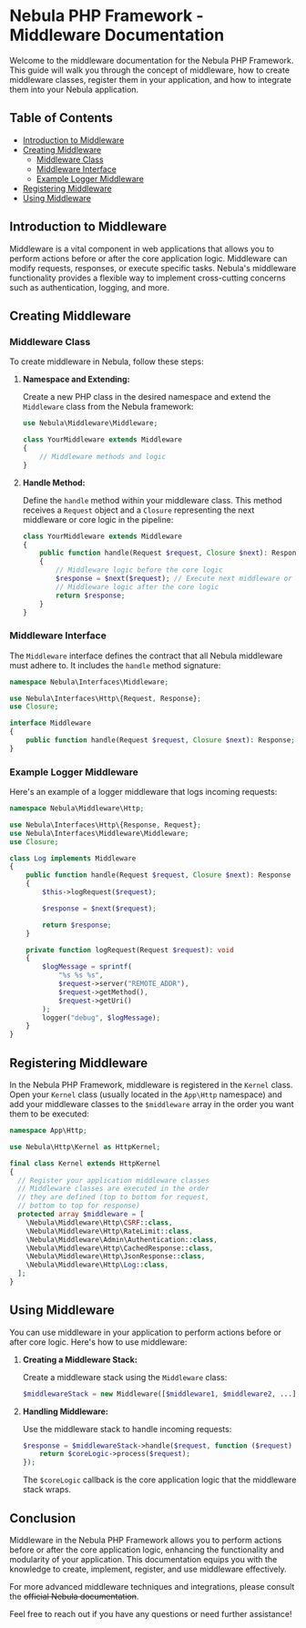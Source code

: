 # Nebula PHP Framework - Middleware Documentation

Welcome to the middleware documentation for the Nebula PHP Framework. This guide will walk you through the concept of middleware, how to create middleware classes, register them in your application, and how to integrate them into your Nebula application.

## Table of Contents

- [Introduction to Middleware](#introduction-to-middleware)
- [Creating Middleware](#creating-middleware)
  - [Middleware Class](#middleware-class)
  - [Middleware Interface](#middleware-interface)
  - [Example Logger Middleware](#example-logger-middleware)
- [Registering Middleware](#registering-middleware)
- [Using Middleware](#using-middleware)

## Introduction to Middleware

Middleware is a vital component in web applications that allows you to perform actions before or after the core application logic. Middleware can modify requests, responses, or execute specific tasks. Nebula's middleware functionality provides a flexible way to implement cross-cutting concerns such as authentication, logging, and more.

## Creating Middleware

### Middleware Class

To create middleware in Nebula, follow these steps:

1. **Namespace and Extending:**

   Create a new PHP class in the desired namespace and extend the `Middleware` class from the Nebula framework:

   ```php
   use Nebula\Middleware\Middleware;

   class YourMiddleware extends Middleware
   {
       // Middleware methods and logic
   }
   ```

2. **Handle Method:**

   Define the `handle` method within your middleware class. This method receives a `Request` object and a `Closure` representing the next middleware or core logic in the pipeline:

   ```php
   class YourMiddleware extends Middleware
   {
       public function handle(Request $request, Closure $next): Response
       {
           // Middleware logic before the core logic
           $response = $next($request); // Execute next middleware or core logic
           // Middleware logic after the core logic
           return $response;
       }
   }
   ```

### Middleware Interface

The `Middleware` interface defines the contract that all Nebula middleware must adhere to. It includes the `handle` method signature:

```php
namespace Nebula\Interfaces\Middleware;

use Nebula\Interfaces\Http\{Request, Response};
use Closure;

interface Middleware
{
    public function handle(Request $request, Closure $next): Response;
}
```

### Example Logger Middleware

Here's an example of a logger middleware that logs incoming requests:

```php
namespace Nebula\Middleware\Http;

use Nebula\Interfaces\Http\{Response, Request};
use Nebula\Interfaces\Middleware\Middleware;
use Closure;

class Log implements Middleware
{
    public function handle(Request $request, Closure $next): Response
    {
        $this->logRequest($request);

        $response = $next($request);

        return $response;
    }

    private function logRequest(Request $request): void
    {
        $logMessage = sprintf(
            "%s %s %s",
            $request->server("REMOTE_ADDR"),
            $request->getMethod(),
            $request->getUri()
        );
        logger("debug", $logMessage);
    }
}
```

## Registering Middleware

In the Nebula PHP Framework, middleware is registered in the `Kernel` class. Open your `Kernel` class (usually located in the `App\Http` namespace) and add your middleware classes to the `$middleware` array in the order you want them to be executed:

```php
namespace App\Http;

use Nebula\Http\Kernel as HttpKernel;

final class Kernel extends HttpKernel
{
  // Register your application middleware classes
  // Middleware classes are executed in the order 
  // they are defined (top to bottom for request, 
  // bottom to top for response)
  protected array $middleware = [
    \Nebula\Middleware\Http\CSRF::class, 
    \Nebula\Middleware\Http\RateLimit::class, 
    \Nebula\Middleware\Admin\Authentication::class, 
    \Nebula\Middleware\Http\CachedResponse::class, 
    \Nebula\Middleware\Http\JsonResponse::class, 
    \Nebula\Middleware\Http\Log::class, 
  ];
}
```

## Using Middleware

You can use middleware in your application to perform actions before or after core logic. Here's how to use middleware:

1. **Creating a Middleware Stack:**

   Create a middleware stack using the `Middleware` class:

   ```php
   $middlewareStack = new Middleware([$middleware1, $middleware2, ...]);
   ```

2. **Handling Middleware:**

   Use the middleware stack to handle incoming requests:

   ```php
   $response = $middlewareStack->handle($request, function ($request) use ($coreLogic) {
       return $coreLogic->process($request);
   });
   ```

   The `$coreLogic` callback is the core application logic that the middleware stack wraps.

## Conclusion

Middleware in the Nebula PHP Framework allows you to perform actions before or after the core application logic, enhancing the functionality and modularity of your application. This documentation equips you with the knowledge to create, implement, register, and use middleware effectively.

For more advanced middleware techniques and integrations, please consult the <s>official Nebula documentation</s>.

Feel free to reach out if you have any questions or need further assistance!
